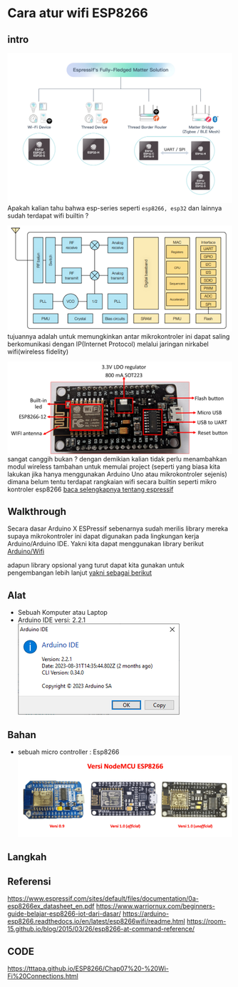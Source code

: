 # Cara atur wifi ESP8266

## intro
![series](ss/fully-fledged%20matter%20solution.jpg)
Apakah kalian tahu bahwa esp-series seperti `esp8266, esp32` dan lainnya sudah terdapat wifi builtin ?

![architecture](ss/esp8266_architecture.png)
tujuannya adalah untuk memungkinkan antar mikrokontroler ini dapat saling berkomunikasi dengan IP(Internet Protocol) melalui jaringan nirkabel wifi(wireless fidelity)

![esp8266 part](ss/esp8266_board.png)
sangat canggih bukan ? dengan demikian kalian tidak perlu menambahkan modul wireless tambahan untuk memulai project (seperti yang biasa kita lakukan jika hanya menggunakan Arduino Uno atau mikrokontroler sejenis) dimana belum tentu terdapat rangkaian wifi secara builtin seperti mikro kontroler esp8266 [baca selengkapnya tentang espressif](/pustaka/mikrokontroler%20espressif%20kompetitor%20baru%20arduino%20dalam%20industri%20IoT%20dan%20Robotik/README.md)


## Walkthrough
Secara dasar Arduino X ESPressif sebenarnya sudah merilis library mereka supaya mikrokontroler ini dapat digunakan pada lingkungan kerja Arduino/Arduino IDE. Yakni kita dapat menggunakan library berikut [Arduino/Wifi](https://www.arduino.cc/reference/en/libraries/wifi/)

adapun library opsional yang turut dapat kita gunakan untuk pengembangan lebih lanjut [yakni sebagai berikut](https://github.com/tzapu/WiFiManager)
## Alat
* Sebuah Komputer atau Laptop
* Arduino IDE versi: 2.2.1\
![versi arduino](ss/arduino%20version.png)



## Bahan
* sebuah micro controller : Esp8266\
![versi arduino](ss/varian%20esp8266.png)

## Langkah


## Referensi
https://www.espressif.com/sites/default/files/documentation/0a-esp8266ex_datasheet_en.pdf
https://www.warriornux.com/beginners-guide-belajar-esp8266-iot-dari-dasar/
https://arduino-esp8266.readthedocs.io/en/latest/esp8266wifi/readme.html
https://room-15.github.io/blog/2015/03/26/esp8266-at-command-reference/
## CODE
https://tttapa.github.io/ESP8266/Chap07%20-%20Wi-Fi%20Connections.html